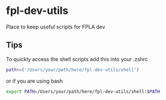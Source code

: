# fpl-dev-utils

Place to keep useful scripts for FPLA dev

## Tips

To quickly access the shell scripts add this into your .zshrc

```bash
path+=('/Users/your/path/here/fpl-dev-utils/shell')
```

or if you are using bash

```bash
export PATH=/Users/your/path/here/fpl-dev-utils/shell:$PATH
```
